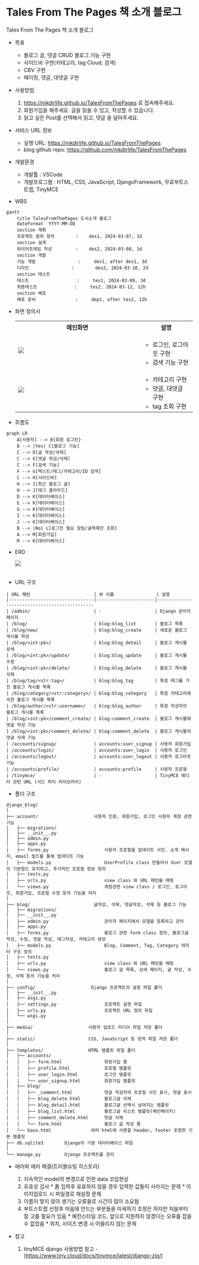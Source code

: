 
# Tales From The Pages 책 소개 블로그
Tales From The Pages 책 소개 블로그

* 목표
    * 블로그 글, 댓글 CRUD 블로그 기능 구현
    * 사이드바 구현(카테고리, tag Cloud, 검색)
    * CBV 구현
    * 페이징, 댓글, 대댓글 구현

* 사용방법
    1. https://mkdirlife.github.io/TalesFromThePages 로 접속해주세요.
    2. 회원가입을 해주세요. 글을 읽을 수 있고, 작성할 수 있습니다.
    3. 읽고 싶은 Post를 선택해서 읽고, 댓글 을 달아주세요.

* 서비스 URL 정보
    * 실행 URL: https://mkdirlife.github.io/TalesFromThePages
    * blog github repo: https://github.com/mkdirlife/TalesFromThePages

* 개발환경
   * 개발툴 : VSCode
   * 개발프로그램 : HTML, CSS, JavaScript, DjangoFramework, 무료부트스트랩, TinyMCE

* WBS
```mermaid
gantt
    title TalesFromThePages 도서소개 블로그
    dateFormat  YYYY-MM-DD
    section 계획
    프로젝트 범위 정의        :    des1, 2024-03-07, 1d
    section 설계
    와이어프레임 작성         :    des2, 2024-03-08, 1d
    section 개발
    기능 개발                :     dev1, after des1, 3d
    디자인                :        dev2, 2024-03-10, 2d
    section 테스트
    테스트                  :     tes1, 2024-03-09, 3d
    최종테스트              :     tes2, 2024-03-12, 12h
    section 배포
    배포 준비               :     dep1, after tes2, 12h
```

* 화면 정의서
    <table>
        <tr>
            <th>메인화면</th>
            <th>설명</th>
        </tr>
        <tr>
            <td width="70%">
               <img src="README%20img/[Blog 프로젝트]blog_list.jpg">
            </td>     
            <td>
                <ul>
                    <li>로그인, 로그아웃 구현</li>
                    <li>검색 기능 구현</li>
                </ul>
            </td>
        </tr>
        <tr>
            <td width="70%">
               <img src="README%20img/[Blog 프로젝트]blog_detail.jpg">
            </td>              
            <td>
                <ul>
                    <li>카테고리 구현</li>
                    <li>댓글, 대댓글 구현</li>
                    <li>tag 조회 구현</li>                   
                </ul>
            </td>
        </tr>       
    </table>

* 흐름도
```mermaid
graph LR
    A[사용자] --> B{회원 로그인}
    B --> |Yes| C[블로그 기능]
    C --> D[글 작성/삭제]
    C --> E[댓글 작성/삭제]
    C --> F[검색 기능]
    F --> G[텍스트/태그/카테고리/ID 검색]
    C --> H[사이드바]
    H --> I[최근 블로그 글]
    H --> J[태그 클라우드]
    D --> K[데이터베이스]
    E --> K[데이터베이스]
    G --> K[데이터베이스]
    I --> K[데이터베이스]
    J --> K[데이터베이스]
    B --> |No| L[로그인 필요 알림/글목록만 조회]
    A --> M[회원가입]
    M --> K[데이터베이스]
```

* ERD
    <table>
        <tr>
           <img src="README%20img/ERD.png">
        </tr>
    </table>

* URL 구조
```
| URL 패턴                        | 뷰 이름                | 설명                                               
|--------------------------------|----------------------|----------------------------------------------                  
| /admin/                        | -                    | Django 관리자 페이지                                  
| /blog/                         | blog:blog_list       | 블로그 목록                                
| /blog/new/                     | blog:blog_create     | 새로운 블로그 게시물 작성                       
| /blog/<int:pk>/                | blog:blog_detail     | 블로그 게시물 상세                             
| /blog/<int:pk>/update/         | blog:blog_update     | 블로그 게시물 수정                              
| /blog/<int:pk>/delete/         | blog:blog_delete     | 블로그 게시물 삭제                             
| /blog/tag/<str:tag>/           | blog:blog_tag        | 특정 태그를 가진 블로그 게시물 목록                      
| /blog/category/<str:category>/ | blog:blog_category   | 특정 카테고리에 속한 블로그 게시물 목록                       
| /blog/author/<str:username>/   | blog:blog_author     | 특정 작성자의 블로그 게시물 목록                       
| /blog/<int:pk>/comment_create/ | blog:comment_create  | 블로그 게시물에 댓글 작성 기능                             
| /blog/<int:pk>/comment_delete/ | blog:comment_delete  | 블로그 게시물의 댓글 삭제 기능                        
| /accounts/signup/              | accounts:user_signup | 사용자 회원가입                                   
| /accounts/login/               | accounts:user_login  | 사용자 로그인                                       
| /accounts/logout/              | accounts:user_logout | 사용자 로그아웃 기능                                       
| /accounts/profile/             | accounts:profile     | 사용자 프로필                                      
| /tinymce/                      | -                    | TinyMCE 에디터 관련 URL (서드 파티 라이브러리)                   
```


* 폴더 구조
```
django_blog/
│
├── account/                     사용자 인증, 회원가입, 로그인 사용자 계정 관련 기능
│   ├── migrations/
│   ├── __init__.py
│   ├── admin.py
│   ├── apps.py
│   ├── forms.py                     사용자 프로필을 업데이트 사진, 소개 메시지, email 필드를 통해 업데이트 기능
│   ├── models.py                    UserProfile class 만들어서 User 모델의 기본필드 유지하고, 추가적인 프로필 정보 정의
│   ├── tests.py
│   ├── urls.py                      view class 와 URL 패턴을 매핑
│   └── views.py                     계정관련 view class / 로그인, 로그아웃, 회원가입, 프로필 수정 등의 기능을 처리
│
├── blog/                        글작성, 삭제, 댓글작성, 삭제 등 블로그 기능 
│   ├── migrations/
│   ├── __init__.py
│   ├── admin.py                     관리자 페이지에서 모델을 등록하고 관리
│   ├── apps.py
│   ├── forms.py                     블로그 관련 form class 정의, 블로그글 작성, 수정, 댓글 작성, 태그작성, 카테고리 생성
│   ├── models.py                    Blog, Comment, Tag, Category 데이터 구조 정의
│   ├── tests.py
│   ├── urls.py                      view class 와 URL 패턴을 매핑
│   └── views.py                     블로그 글 목록, 상세 페이지, 글 작성, 수정, 삭제 등의 기능을 처리
│
├── config/                     Django 프로젝트의 설정 파일 폴더
│   ├── __init__.py
│   ├── asgi.py
│   ├── settings.py                  프로젝트 설정 파일
│   ├── urls.py                      프로젝트 URL 정의 파일
│   └── wsgi.py
│
├── media/                     사용자 업로드 미디어 파일 저장 폴더
│
├── static/                    CSS, JavaScript 등 정적 파일 저장 폴더
│
├── templates/                 HTML 템플릿 파일 폴더
│   ├── accounts/
│   │   ├── form.html                회원가입 폼
│   │   ├── profile.html             프로필 템플릿
│   │   ├── user_login.html          로그인 템플릿
│   |   └── user_signup.html         회원가입 템플릿
│   ├── blog/
│   │   ├── _comment.html            댓글 작성자의 프로필 사진 표시, 댓글 표시
│   │   ├── blog_delete.html         블로그글 삭제
│   │   ├── blog_detail.html         블로그글 선택시 보여지는 템플릿
│   │   ├── blog_list.html           블로그글 리스트 템플릿(메인페이지)
│   │   ├── comment_delete.html      댓글 삭제
│   |   └── form.html                블로그 글 작성 폼
│   └── base.html               여러 html에 사용할 header, footer 포함한 기본 템플릿
├── db.sqlite3        Django의 기본 데이터베이스 파일
│
└── manage.py         Django 프로젝트를 관리
```

* 에러와 에러 해결(트러블슈팅 히스토리)
    1. 지속적인 model의 변경으로 인한 data 꼬임현상
    2. 유효성 검사
            * 폼 입력후 유효하지 않을 경우 입력한 값들이 사라지는 문제
            * 이미지업로드 시 파일경로 재설정 문제
    3. 이름이 맞지 않아 생기는 오류들로 시간이 많이 소요됨
    4. 부트스트랩 선정후 마음에 안드는 부분들을 미세하기 조정은 하지만 처음부터 잘 고를 필요가 있음
            * 예전스타일 코드, 앞으로 지원하지 않겠다는 오류를 잡을 수 없었음
            * 위치, 사이즈 변경 시 어울리지 않는 문제

* 참고
   1. tinyMCE django 사용방법 참고 - (https://www.tiny.cloud/docs/tinymce/latest/django-zip/)

